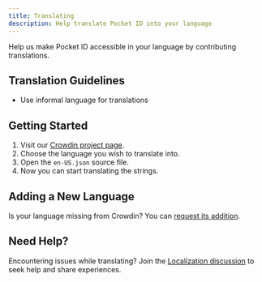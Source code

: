 ```yaml
---
title: Translating
description: Help translate Pocket ID into your language
---
```


Help us make Pocket ID accessible in your language by contributing translations.

## Translation Guidelines

- Use informal language for translations

## Getting Started

1. Visit our [Crowdin project page](https://crowdin.com/project/pocket-id).
2. Choose the language you wish to translate into.
3. Open the `en-US.json` source file.
4. Now you can start translating the strings.

## Adding a New Language

Is your language missing from Crowdin? You can [request its addition](https://github.com/pocket-id/pocket-id/issues/new?assignees=&labels=language-request&projects=&template=language-request.yml&title=%F0%9F%8C%90+Language+request%3A+%3Clanguage+name+in+english%3E).

## Need Help?

Encountering issues while translating? Join the [Localization discussion](https://github.com/pocket-id/pocket-id/discussions/370) to seek help and share experiences.
